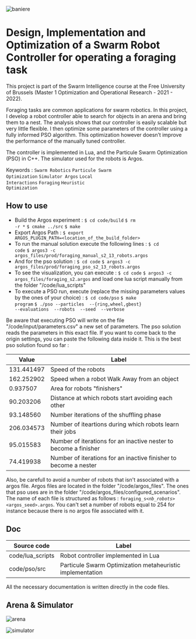 ![baniere](https://user-images.githubusercontent.com/40352310/134555034-4e99a6a7-0e60-4182-a44a-734e8c15f791.png)
  
# Design, Implementation and Optimization of a Swarm Robot Controller for operating a foraging task

This project is part of the Swarm Intelligence course at the Free University of Brussels (Master 1 Optimization and Operational Research - 2021 - 2022).

Foraging tasks are common applications for swarm robotics. In this project, I develop a robot controller able to search for objects in an arena and bring them to a nest. The analysis shows that our controller is easily scalable but very little flexible. I then optimize some parameters of the controller using a fully informed PSO algorithm. This optimization however doesn’t improve the performance of the manually tuned controller.
  
The controller is implemented in Lua, and the Particule Swarm Optimization (PSO) in C++. The simulator used for the robots is Argos.

Keywords : <code>Swarm Robotics</code> <code>Particule Swarm Optimization</code> <code>Simulator Argos</code> <code>Local Interactions</code> <code>Foraging</code> <code>Heuristic Optimization</code>

## How to use

- Build the Argos experiment :
  <code>$ cd code/build</code>
  <code>$ rm -r *</code>
  <code>$ cmake ../src</code>
  <code>$ make</code>
- Export Argos Path : <code>$ export ARGOS_PLUGIN_PATH=<location_of_the_build_folder></code>
- To run the manual solution execute the following lines :
  <code>$ cd code</code>
  <code>$ argos3 -c argos_files/prod/foraging_manual_s2_13_robots.argos</code>
- And for the pso solution :
  <code>$ cd code</code>
  <code>$ argos3 -c argos_files/prod/foraging_pso_s2_13_robots.argos</code>
- To see the visualization, you can execute :
  <code>$ cd code</code>
  <code>$ argos3 -c argos_files/foraging_s2.argos</code> and load one lua script manually from the folder "/code/lua_scripts"
- To execute a PSO run, execute (replace the missing parameters values by the ones of your choice) :
  <code>$ cd code/pso</code>
  <code>$ make program</code>
  <code>$ ./pso --particles <int> --{ring,wheel,gbest} --evaluations <int> --robots <int> --seed <int> --verbose <bool></code>

    
Be aware that executing PSO will write on the file "/code/input/parameters.csv" a new set of parameters. The pso solution reads the parameters in this exact file. If you want to come back to the origin settings, you can paste the following data inside it. This is the best pso solution found so far :

<table>
<thead>
<tr>
<th>Value</th>
  <th>Label</th>
</tr>
</thead>
<tbody>
  
<tr>
<td>131.441497</td>
  <td>Speed of the robots</td>
</tr>
  
  <tr>
<td>162.252902</td>
    <td>Speed when a robot Walk Away from an object</td>
</tr>
  
  <tr>
<td>0.937507</td>
    <td>Area for robots "finishers"</td>
</tr>
  
  <tr>
<td>90.203206</td>
    <td>Distance at which robots start avoiding each other</td>
</tr>

  <tr>
<td>93.148560</td>
    <td>Number iterations of the shuffling phase</td>
</tr>
  
  <tr>
<td>206.034573</td>
    <td>Number of iteartions during which robots learn their jobs</td>
</tr>
  
  <tr>
<td>95.015583</td>
    <td>Number of iterations for an inactive nester to become a finisher</td>
</tr>
  
  <tr>
<td>74.419938</td>
    <td>Number of iterations for an inactive finisher to become a nester</td>
</tr>
  
</tbody>
</table>
    
Also, be carefull to avoid a number of robots that isn't associated with a argos file. Argos files are located in the folder "/code/argos_files". The ones that pso uses are in the folder "/code/argos_files/configured_scenarios". The name of each file is structured as follows : <code>foraging_s<scenario>_<nb_robots>_<argos_seed>.argos</code>. You can't set a number of robots equal to 254 for instance because there is no argos file associated with it.
  


## Doc

<table>
<thead>
<tr>
<th>Source code</th>
<th>Label</th>

</tr>
</thead>
<tbody>
  
<tr>
<td>code/lua_scripts</td>
<td>Robot controller implemented in Lua</td>
</tr>
  
  <tr>
<td>code/pso/src</td>
<td>Particule Swarm Optimization metaheuristic implementation</td>
</tr>
  
</tbody>
</table>
    
All the necessary documentation is written directly in the code files.
  
## Arena & Simulator
  
![arena](https://user-images.githubusercontent.com/40352310/134550507-c433c155-4cf8-4a80-8d1d-ec638ff2b1b9.png)

![simulator](https://user-images.githubusercontent.com/40352310/134549594-01b9aeee-cf9d-4d4a-8f90-c7b5128b5c75.png)
